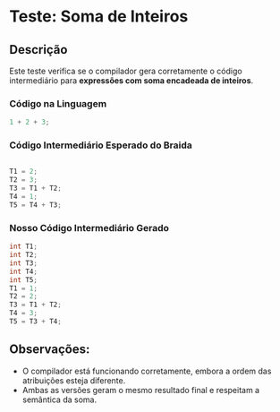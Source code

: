 # Teste: Soma de Inteiros

## Descrição

Este teste verifica se o compilador gera corretamente o código intermediário para **expressões com soma encadeada de inteiros**.

### Código na Linguagem

```c
1 + 2 + 3;
```

### Código Intermediário Esperado do Braida

```c

T1 = 2;
T2 = 3;
T3 = T1 + T2;
T4 = 1;
T5 = T4 + T3;
```
### Nosso Código Intermediário Gerado 

```c
int T1;
int T2;
int T3;
int T4;
int T5;
T1 = 1;
T2 = 2;
T3 = T1 + T2;
T4 = 3;
T5 = T3 + T4;
```

## Observações:

- O compilador está funcionando corretamente, embora a ordem das atribuições esteja diferente.
- Ambas as versões geram o mesmo resultado final e respeitam a semântica da soma.

